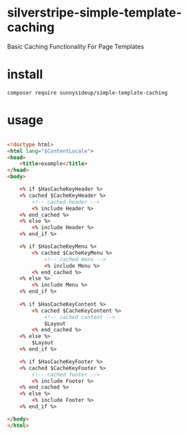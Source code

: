 # silverstripe-simple-template-caching
Basic Caching Functionality For Page Templates

# install

`composer require sunnysideup/simple-template-caching`

# usage

```html

<!doctype html>
<html lang="$ContentLocale">
<head>
    <title>example</title>
</head>
<body>

    <% if $HasCacheKeyHeader %>
    <% cached $CacheKeyHeader %>
        <!-- cached header -->
        <% include Header %>
    <% end_cached %>
    <% else %>
        <% include Header %>
    <% end_if %>

    <% if $HasCacheKeyMenu %>
        <% cached $CacheKeyMenu %>
            <!-- cached menu -->
            <% include Menu %>
        <% end_cached %>
    <% else %>
        <% include Menu %>
    <% end_if %>
        
    <% if $HasCacheKeyContent %>
        <% cached $CacheKeyContent %>
            <!-- cached content -->
            $Layout
        <% end_cached %>
    <% else %>
        $Layout
    <% end_if %>

    <% if $HasCacheKeyFooter %>
    <% cached $CacheKeyFooter %>
        <!-- cached footer -->
        <% include Footer %>
    <% end_cached %>
    <% else %>
        <% include Footer %>
    <% end_if %>

</body>
</html>

```

